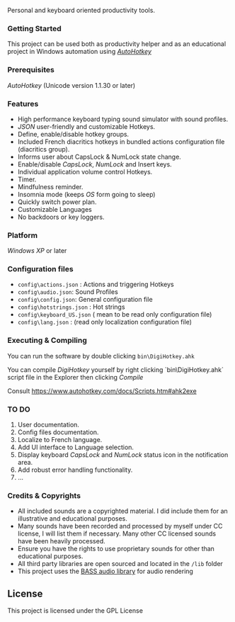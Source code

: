 Personal and keyboard oriented productivity tools.

### Getting Started

This project can be used both as productivity helper and as an educational project in Windows automation using [*AutoHotkey*](https://www.autohotkey.com/)

### Prerequisites

*AutoHotkey* (Unicode version 1.1.30 or later)

### Features

-   High performance keyboard typing sound simulator with sound profiles.
-   *JSON* user-friendly and customizable Hotkeys.
-   Define, enable/disable hotkey groups.
-   Included French diacritics hotkeys in bundled actions configuration file (diacritics group).
-   Informs user about CapsLock & NumLock state change.
-   Enable/disable *CapsLock*, *NumLock* and Insert keys.
-   Individual application volume control Hotkeys.
-   Timer.
-   Mindfulness reminder.
-   Insomnia mode (keeps *OS* form going to sleep)
-   Quickly switch power plan.
-   Customizable Languages
-   No backdoors or key loggers.

### Platform

*Windows XP* or later

### Configuration files

-   `config\actions.json` : Actions and triggering Hotkeys
-   `config\audio.json`: Sound Profiles
-   `config\config.json`: General configuration file
-   `config\hotstrings.json` : Hot strings
-   `config\keyboard_US.json` ( mean to be read only configuration file)
-   `config\lang.json` : (read only localization configuration file)

### Executing & Compiling

You can run the software by double clicking `bin\DigiHotkey.ahk`

You can compile *DigiHotkey* yourself by right clicking \`bin\DigiHotkey.ahk` script file in the Explorer then clicking *Compile*

Consult <https://www.autohotkey.com/docs/Scripts.htm#ahk2exe>

### TO DO

1.  User documentation.
2.  Config files documentation.
3.  Localize to French language.
4.  Add UI interface to Language selection.
5.  Display keyboard *CapsLock* and *NumLock* status icon in the notification area.
6.  Add robust error handling functionality.
7.  ...

### Credits & Copyrights

-   All included sounds are a copyrighted material. I did include them for an illustrative and educational purposes.
-   Many sounds have been recorded and processed by myself under CC license, I will list them if necessary. Many other CC licensed sounds have been heavily processed.
-   Ensure you have the rights to use proprietary sounds for other than educational purposes.
-   All third party libraries are open sourced and located in the `/lib` folder
-   This project uses the [BASS audio library](https://www.un4seen.com/) for audio rendering

License
-------

This project is licensed under the GPL License